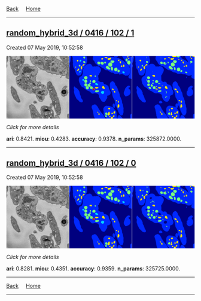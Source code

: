 
[Back](..)&nbsp;&nbsp;&nbsp;&nbsp;&nbsp;[Home](https://leapmanlab.github.io/snapshots)

---

<div class="summary"><a href="1"><h2>random_hybrid_3d / 0416 / 102 / 1</h2></a><p>Created 07 May 2019, 10:52:58
</p><a href="1"><img src="1/media/summary.png" align="center"></a><p>
<i>Click for more details</i>
</p></div>

**ari**: 0.8421. **miou**: 0.4283. **accuracy**: 0.9378. **n_params**: 325872.0000. 

---

<div class="summary"><a href="0"><h2>random_hybrid_3d / 0416 / 102 / 0</h2></a><p>Created 07 May 2019, 10:52:58
</p><a href="0"><img src="0/media/summary.png" align="center"></a><p>
<i>Click for more details</i>
</p></div>

**ari**: 0.8281. **miou**: 0.4351. **accuracy**: 0.9359. **n_params**: 325725.0000. 

---

[Back](..)&nbsp;&nbsp;&nbsp;&nbsp;&nbsp;[Home](https://leapmanlab.github.io/snapshots)

---